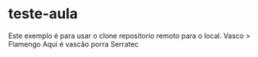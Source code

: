 # teste-aula
Este exemplo é para usar o clone repositorio remoto para o local.
Vasco > Flamengo
Aqui é vascão porra
Serratec